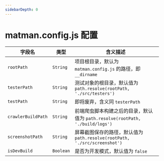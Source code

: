 ```yaml
---
sidebarDepth: 0
---
```


# matman.config.js 配置

| 字段名 |  类型 | 含义描述 |
| --- | --- | --- |
| `rootPath` |  `String` | 项目根目录，默认为 `matman.config.js` 的路径，即 `__dirname` |
| `testerPath` |  `String` | 测试对象的根目录，默认值为 `path.resolve(rootPath, './src/testers')` |
| `testPath` |  `String` | 即将废弃，含义同 `testerPath` |
| `crawlerBuildPath` |  `String` | 前端爬虫脚本构建之后的目录，默认值为 `path.resolve(rootPath, './build/logs')`  |
| `screenshotPath` |  `String` | 屏幕截图保存的路径，默认值为 `path.resolve(rootPath, './src/screenshot')` |
| `isDevBuild` |  `Boolean` | 是否为开发模式，默认值为 `false` |
